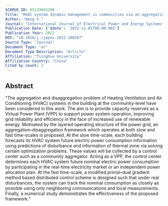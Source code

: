 ```yaml
---
SCOPUS_ID: 85129065398
Title: "HVAC system dynamic management in communities via an aggregation–disaggregation framework"
Author: "Wang X."
Journal: "International Journal of Electrical Power and Energy Systems"
Publication Date: {'$date': '2022-11-01T00:00:00Z'}
Publication Year: 2022
DOI: "10.1016/j.ijepes.2022.108207"
Source Type: "Journal"
Document Type: "ar"
Document Type Description: "Article"
Affiliation: "Tsinghua University"
Affiliation Country: "China"
Cited by count: 2
---
```


## Abstract
"The aggregation and disaggregation problem of Heating Ventilation and Air Conditioning (HVAC) systems in the building at the community-level have been considered in this work. The aim is to provide capacity reserves as a Virtual Power Plant (VPP) to support power system operation, improving grid reliability and efficiency in the face of increased use of renewable energy. Motivated by the layered operating structure of the power grid, an aggregation–disaggregation framework which operates at both slow and fast time-scales is proposed. At the slow time-scale, each building forecasts its HVAC system future electric power consumption information using predictions of disturbance and information of thermal zone via solving certain optimization problems. These values will be collected by a control center such as a community aggregator. Acting as a VPP, the control center determines each HVAC system future nominal electric power consumption by participating in the real-time electricity market or an independent power allocation plan. At the fast time-scale, a modified primal–dual gradient method based distributed control scheme is designed such that under real disturbances, the system can track the nominal consumption as closely as possible using only neighboring communications and local measurements. Finally, a numerical study demonstrates the effectiveness of the proposed framework."
